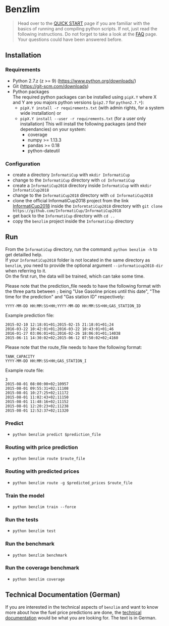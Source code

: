 # Benzlim

>Head over to the [QUICK START](/QUICK_START.md) page if you are familiar with the basics of running and compiling python scripts. If not, just read the following instructions. Do not forget to take a look at the [FAQ](/FAQ.md) page. Your questions could have been answered before.

## Installation

### Requirements
  - Python 2.7.z (z >= 9) (https://www.python.org/downloads/)
  - Git (https://git-scm.com/downloads)
  - Python packages  
    The required python packages can be installed using `pipX.Y` where X and Y are you majors python versions (`pip2.7` for `python2.7.*`):
    - `pipX.Y install -r requirements.txt` (with admin rights, for a system wide installation) or  
    - `pipX.Y install --user -r requirements.txt` (for a user only installation)
    This will install the following packages (and their dependancies) on your system:
      - coverage
      - numpy >= 1.13.3
      - pandas >= 0.18
      - python-dateutil

### Configuration
- create a directory `InformatiCup` with `mkdir InformatiCup`
- change to the `InformatiCup` directory with `cd InformatiCup`
- create a `InformatiCup2018` directory inside `InformatiCup` with `mkdir InformatiCup2018`
- change to the `InformatiCup2018` directory with `cd InformatiCup2018`
- clone the official InformatiCup2018 project from the link [InformatiCup2018](https://github.com/InformatiCup/InformatiCup2018 ) inside the `InformtatiCup2018` directory with `git clone https://github.com/InformatiCup/InformatiCup2018`
- get back to the `InformatiCup` directory with `cd ..`
- copy the `benzlim` project inside the `InformatiCup` directory


## Run

   From the `InformatiCup` directory, run the command: `python benzlim -h` to get detailled help.  
   If your `InformatiCup2018` folder is not located in the same directory as `benzlim`, you need to provide the optional argument `--informaticup2018-dir` when referring to it.  
   On the first run, the data will be trained, which can take some time.
   
   Please note that the prediction_file needs to have the following format with the three parts between `;` being "Use Gasoline prices until this date", "The time for the prediction" and "Gas station ID" respectively:
   ```
   YYYY-MM-DD HH:MM:SS+HH;YYYY-MM-DD HH:MM:SS+HH;GAS_STATION_ID
   ```
   Example prediction file:
   ```
   2015-02-10 12:18:01+01;2015-02-15 21:18:01+01;24
   2016-03-22 10:42:01+01;2016-03-22 10:43:01+01;46
   2016-01-27 03:06:01+01;2016-02-26 18:06:01+01;14038
   2015-06-11 14:30:02+02;2015-06-12 07:50:02+02;4160
   ```

   Please note that the route_file needs to have the following format:
   ```
   TANK_CAPACITY
   YYYY-MM-DD HH:MM:SS+HH;GAS_STATION_I
   ```
   Example route file:
   ```
   3
   2015-08-01 08:00:00+02;10957
   2015-08-01 09:55:31+02;11108
   2015-08-01 10:27:25+02;11172
   2015-08-01 11:02:43+02;11150
   2015-08-01 11:48:16+02;11152
   2015-08-01 12:20:23+02;11238
   2015-08-01 12:52:37+02;11320
   ```

### Predict

- `python benzlim predict $prediction_file`

### Routing with price prediction

- `python benzlim route $route_file`

### Routing with predicted prices

- `python benzlim route -g $predicted_prices $route_file`

### Train the model

- `python benzlim train --force`

### Run the tests

- `python benzlim test`

### Run the benchmark

- `python benzlim benchmark`

### Run the coverage benchmark

- `python benzlim coverage`

## Technical Documentation (German)

If you are interested in the technical aspects of `benzlim` and want to know more about how the fuel price predictions are done, the [technical documentation](/docs/DOCS.md) would be what you are looking for. The text is in German.
